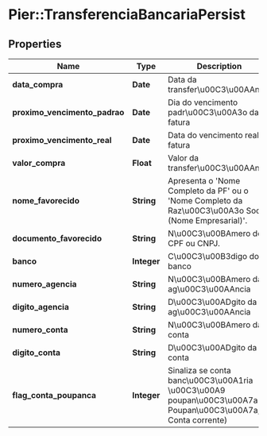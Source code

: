# Pier::TransferenciaBancariaPersist

## Properties
Name | Type | Description | Notes
------------ | ------------- | ------------- | -------------
**data_compra** | **Date** | Data da transfer\u00C3\u00AAncia | 
**proximo_vencimento_padrao** | **Date** | Dia do vencimento padr\u00C3\u00A3o da fatura | 
**proximo_vencimento_real** | **Date** | Data do vencimento real da fatura | 
**valor_compra** | **Float** | Valor da transfer\u00C3\u00AAncia | 
**nome_favorecido** | **String** | Apresenta o &#39;Nome Completo da PF&#39; ou o &#39;Nome Completo da Raz\u00C3\u00A3o Social (Nome Empresarial)&#39;. | 
**documento_favorecido** | **String** | N\u00C3\u00BAmero do CPF ou CNPJ. | 
**banco** | **Integer** | C\u00C3\u00B3digo do banco | 
**numero_agencia** | **String** | N\u00C3\u00BAmero da ag\u00C3\u00AAncia | 
**digito_agencia** | **String** | D\u00C3\u00ADgito da ag\u00C3\u00AAncia | [optional] 
**numero_conta** | **String** | N\u00C3\u00BAmero da conta | 
**digito_conta** | **String** | D\u00C3\u00ADgito da conta | [optional] 
**flag_conta_poupanca** | **Integer** | Sinaliza se conta banc\u00C3\u00A1ria \u00C3\u00A9 poupan\u00C3\u00A7a (1: Poupan\u00C3\u00A7a, 0: Conta corrente) | 



